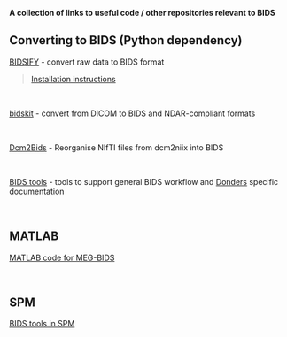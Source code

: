 **A collection of links to useful code / other repositories relevant to BIDS**

## Converting to BIDS (Python dependency)

[BIDSIFY](https://github.com/spinoza-rec/bidsify) - convert raw data to BIDS format

> [Installation instructions](https://github.com/nejaz1/bidsify)

<br>

[bidskit](https://github.com/jmtyszka/bidskit) - convert from DICOM to BIDS and NDAR-compliant formats

<br>

[Dcm2Bids](https://github.com/cbedetti/Dcm2Bids) - Reorganise NIfTI files from dcm2niix into BIDS

<br> 

[BIDS tools](https://github.com/robertoostenveld/bids) - tools to support general BIDS workflow and [Donders](https://www.ru.nl/donders/) specific documentation

<br>

## MATLAB

[MATLAB code for MEG-BIDS](https://github.com/lorenzomagazzini/mat-meg-bids)

<br>

## SPM

[BIDS tools in SPM](https://en.wikibooks.org/wiki/SPM/BIDS)
